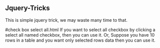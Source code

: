 ## Jquery-Tricks
This is simple jquery trick, we may waste many time to that.

#check box select all.html
If you want to select all checkbox by clicking a select all named checkbox, then you can use it.
Or, 
Suppose you have 10 rows in a table and you want only selected rows data then you can use it.
